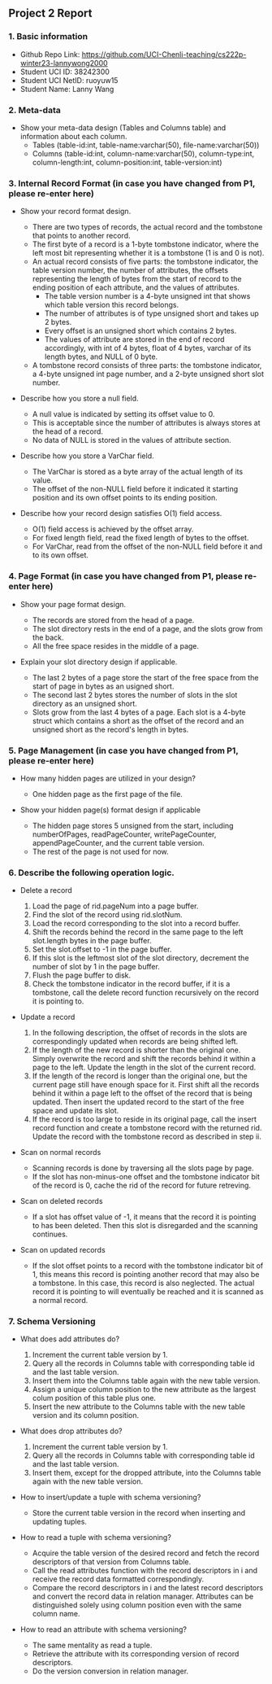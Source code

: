 ## Project 2 Report


### 1. Basic information
- Github Repo Link: https://github.com/UCI-Chenli-teaching/cs222p-winter23-lannywong2000
- Student UCI ID: 38242300
- Student UCI NetID: ruoyuw15
- Student Name: Lanny Wang


### 2. Meta-data
- Show your meta-data design (Tables and Columns table) and information about each column.
    - Tables (table-id:int, table-name:varchar(50), file-name:varchar(50))
    - Columns (table-id:int, column-name:varchar(50), column-type:int, column-length:int, column-position:int, table-version:int)


### 3. Internal Record Format (in case you have changed from P1, please re-enter here)
- Show your record format design.

    - There are two types of records, the actual record and the tombstone that points to another record.
    - The first byte of a record is a 1-byte tombstone indicator, where the left most bit representing whether it is a tombstone (1 is and 0 is not).
    - An actual record consists of five parts: the tombstone indicator, the table version number, the number of attributes, the offsets representing the length of bytes from the start of record to the ending position of each attribute, and the values of attributes.
      - The table version number is a 4-byte unsigned int that shows which table version this record belongs.
      - The number of attributes is of type unsigned short and takes up 2 bytes.
      - Every offset is an unsigned short which contains 2 bytes.
      - The values of attribute are stored in the end of record accordingly, with int of 4 bytes, float of 4 bytes, varchar of its length bytes, and NULL of 0 byte.
    - A tombstone record consists of three parts: the tombstone indicator, a 4-byte unsigned int page number, and a 2-byte unsigned short slot number.

- Describe how you store a null field.

    - A null value is indicated by setting its offset value to 0.
    - This is acceptable since the number of attributes is always stores at the head of a record.
    - No data of NULL is stored in the values of attribute section.

- Describe how you store a VarChar field.

    - The VarChar is stored as a byte array of the actual length of its value.
    - The offset of the non-NULL field before it indicated it starting position and its own offset points to its ending position.

- Describe how your record design satisfies O(1) field access.

    - O(1) field access is achieved by the offset array.
    - For fixed length field, read the fixed length of bytes to the offset.
    - For VarChar, read from the offset of the non-NULL field before it and to its own offset.

### 4. Page Format (in case you have changed from P1, please re-enter here)
- Show your page format design.

    - The records are stored from the head of a page.
    - The slot directory rests in the end of a page, and the slots grow from the back.
    - All the free space resides in the middle of a page.

- Explain your slot directory design if applicable.

    - The last 2 bytes of a page store the start of the free space from the start of page in bytes as an usigned short.
    - The second last 2 bytes stores the number of slots in the slot directory as an unsigned short.
    - Slots grow from the last 4 bytes of a page. Each slot is a 4-byte struct which contains a short as the offset of the record and an unsigned short as the record's length in bytes.

### 5. Page Management (in case you have changed from P1, please re-enter here)
- How many hidden pages are utilized in your design?

    - One hidden page as the first page of the file.

- Show your hidden page(s) format design if applicable

    - The hidden page stores 5 unsigned from the start, including numberOfPages, readPageCounter, writePageCounter, appendPageCounter, and the current table version.
    - The rest of the page is not used for now.

### 6. Describe the following operation logic.
- Delete a record

  1. Load the page of rid.pageNum into a page buffer.
  2. Find the slot of the record using rid.slotNum.
  3. Load the record corresponding to the slot into a record buffer.
  4. Shift the records behind the record in the same page to the left slot.length bytes in the page buffer.
  5. Set the slot.offset to -1 in the page buffer.
  6. If this slot is the leftmost slot of the slot directory, decrement the number of slot by 1 in the page buffer.
  7. Flush the page buffer to disk.
  8. Check the tombstone indicator in the record buffer, if it is a tombstone, call the delete record function recursively on the record it is pointing to.

- Update a record

  1. In the following description, the offset of records in the slots are correspondingly updated when records are being shifted left.
  2. If the length of the new record is shorter than the original one. Simply overwrite the record and shift the records behind it within a page to the left. Update the length in the slot of the current record.
  3. If the length of the record is longer than the original one, but the current page still have enough space for it. First shift all the records behind it within a page left to the offset of the record that is being updated. Then insert the updated record to the start of the free space and update its slot.
  4. If the record is too large to reside in its original page, call the insert record function and create a tombstone record with the returned rid. Update the record with the tombstone record as described in step ii.

- Scan on normal records

  - Scanning records is done by traversing all the slots page by page.
  - If the slot has non-minus-one offset and the tombstone indicator bit of the record is 0, cache the rid of the record for future retreving.

- Scan on deleted records

  - If a slot has offset value of -1, it means that the record it is pointing to has been deleted. Then this slot is disregarded and the scanning continues.

- Scan on updated records

  - If the slot offset points to a record with the tombstone indicator bit of 1, this means this record is pointing another record that may also be a tombstone. In this case, this record is also neglected. The actual record it is pointing to will eventually be reached and it is scanned as a normal record.

### 7. Schema Versioning

- What does add attributes do?

  1. Increment the current table version by 1.
  2. Query all the records in Columns table with corresponding table id and the last table version.
  3. Insert them into the Columns table again with the new table version.
  4. Assign a unique column position to the new attribute as the largest colum position of this table plus one.
  5. Insert the new attribute to the Columns table with the new table version and its column position.

- What does drop attributes do?

  1. Increment the current table version by 1.
  2. Query all the records in Columns table with corresponding table id and the last table version.
  3. Insert them, except for the dropped attribute, into the Columns table again with the new table version.

- How to insert/update a tuple with schema versioning?

  - Store the current table version in the record when inserting and updating tuples.

- How to read a tuple with schema versioning?

  - Acquire the table version of the desired record and fetch the record descriptors of that version from Columns table.
  - Call the read attributes function with the record descriptors in i and receive the record data formatted correspondingly.
  - Compare the record descriptors in i and the latest record descriptors and convert the record data in relation manager. Attributes can be distinguished solely using column position even with the same column name. 

- How to read an attribute with schema versioning?

  - The same mentality as read a tuple.
  - Retrieve the attribute with its corresponding version of record descriptors.
  - Do the version conversion in relation manager.

